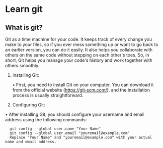 # Learn git 
## What is git?
Git as a time machine for your code. It keeps track of every change you make to your files, so if you ever mess something up or want to go back to an earlier version, you can do it easily. It also helps you collaborate with others on the same code without stepping on each other's toes. So, in short, Git helps you manage your code's history and work together with others smoothly.



1. Installing Git:
   
      • First, you need to install Git on your computer. You can download it from the official website (https://git-scm.com/), and the installation process is usually 
        straightforward.

2. Configuring Git:

• After installing Git, you should configure your username and email address using the following commands:
      
      git config --global user.name "Your Name"
      git config --global user.email "youremail@example.com"
      Replace "Your Name" and "youremail@example.com" with your actual name and email address.

